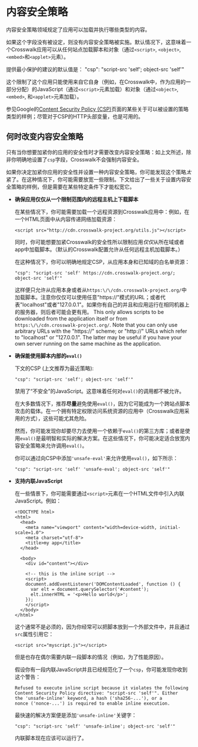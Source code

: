 # 内容安全策略

内容安全策略领域规定了应用可以加载并执行哪些类型的内容。

如果这个字段没有被设定，则没有内容安全策略被实施。默认情况下，这意味着一个Crosswalk应用可以从任何站点加载脚本和对象（通过`<script>`, `<object>`, `<embed>`和`<applet>`元素）。

提供最小保护的建议的默认值是：
    "csp": "script-src 'self'; object-src 'self'"

这个限制了这个应用只能使用来自它自身（例如，在Crosswalk中，作为应用的一部分分配）的JavaScript（通过`<script>`元素加载）和对象（通过`<object>`, `<embed>`, 和`<applet>`元素加载）。

参见Google的[Content Security Policy (CSP)](https://developer.chrome.com/extensions/contentSecurityPolicy)页面的某些关于可以被设置的策略类型的样例；尽管对于CSP的HTTP头部变量，也是可用的。

## 何时改变内容安全策略

只有当你想要加紧你的应用的安全性时才需要改变内容安全策略：如上文所述，除非你明确地设置了`csp`字段，Crosswalk不会强制内容安全。

如果你决定加紧你应用的安全性并设置一种内容安全策略，你可能发现这个策略*太*紧了。在这种情况下，你可能需要放宽一些限制。下文给出了一些关于设置内容安全策略的样例，但是需要在某些特定条件下才能松宽它。

*   **确保应用仅仅从一个限制范围内的远程主机上下载脚本**

    在某些情况下，你可能需要加载一个远程资源到Crosswalk应用中：例如，在一个HTML页面中从内容传递网络加载资源：

        <script src="http://cdn.crosswalk-project.org/utils.js"></script>

    同时，你可能想要加紧Crosswalk的安全性所以限制应用*仅仅*从所在域或者app中加载脚本。（默认的Crosswalk配置允许从任何远程主机加载脚本。）

    在这种情况下，你可以明确地规定CSP，从应用本身和已知域的白名单资源：

        "csp": "script-src 'self' https://cdn.crosswalk-project.org/; object-src 'self'"

    这样便只允许从应用本身或者从`https:\/\/cdn.crosswalk-project.org/`中加载脚本。注意你仅仅可以使用任意"https://"模式的URL；或者代表"localhost"或者"127.0.0.1"。如果你有自己的并且和应用运行在相同机器上的服务器，则后者可能会更有用。
This only allows scripts to be downloaded from the application itself or from `https:\/\/cdn.crosswalk-project.org/`. Note that you can only use arbitrary URLs with the "https://" scheme; or "http://" URLs which refer to "localhost" or "127.0.0.1". The latter may be useful if you have your own server running on the same machine as the application.

*   **确保能使用脚本内部的`eval()`**

    下文的CSP (上文推荐为最近策略):

        "csp": "script-src 'self'; object-src 'self'"

    禁用了“不安全”的JavaScript。这意味着任何对`eval()`的调用都不被允许。

    在大多数情况下，推荐**尽量**避免使用`eval()`，因为它可能成为一个跨站点脚本攻击的载体。在一个拥有特定权限访问系统资源的应用中（Crosswalk应用采用的方式），这些可能尤其危险。

    然而，你可能发现你却要尽力去使用一个依赖于`eval()`的第三方库；或者是使用`eval()`是最明智和实际的解决方案。在这些情况下，你可能决定适合放宽内容安全策略来允许调用`eval()`。

    你可以通过向CSP中添加`'unsafe-eval'`来允许使用`eval()`，如下所示：

        "csp": "script-src 'self' 'unsafe-eval'; object-src 'self'"

*   **支持内联JavaScript**

    在一些情景下，你可能需要通过`<script>`元素在一个HTML文件中引入内联JavaScript。例如：

        <!DOCTYPE html>
        <html>
          <head>
            <meta name="viewport" content="width=device-width, initial-scale=1.0">
            <meta charset="utf-8">
            <title>my app</title>
          </head>

          <body>
            <div id="content"></div>

            <!-- this is the inline script -->
            <script>
            document.addEventListener('DOMContentLoaded', function () {
              var elt = document.querySelector('#content');
              elt.innerHTML = '<p>Hello world</p>';
            });
            </script>
          </body>
        </html>

    这个通常不是必须的，因为你经常可以把脚本放到一个外部文件中，并且通过`src`属性引用它：

        <script src="myscript.js"></script>

    但是也存在偶尔需要内联一段脚本的情况（例如，为了性能原因）。

    假设你有一段内联JavaScript并且已经规范化了一个`csp`，你可能发现你收到这个警告：

        Refused to execute inline script because it violates the following
        Content Security Policy directive: "script-src 'self'". Either
        the 'unsafe-inline' keyword, a hash ('sha256-...'), or a
        nonce ('nonce-...') is required to enable inline execution.

    最快速的解决方案便是添加`'unsafe-inline'`关键字：

        "csp": "script-src 'self' 'unsafe-inline'; object-src 'self'"

    内联脚本现在应该可以运行了。
